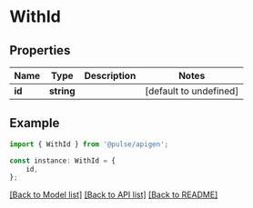 # WithId


## Properties

Name | Type | Description | Notes
------------ | ------------- | ------------- | -------------
**id** | **string** |  | [default to undefined]

## Example

```typescript
import { WithId } from '@pulse/apigen';

const instance: WithId = {
    id,
};
```

[[Back to Model list]](../README.md#documentation-for-models) [[Back to API list]](../README.md#documentation-for-api-endpoints) [[Back to README]](../README.md)
